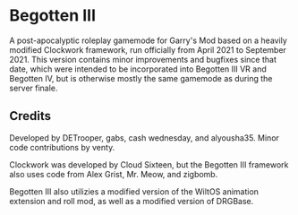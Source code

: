 # Begotten III
A post-apocalyptic roleplay gamemode for Garry's Mod based on a heavily modified Clockwork framework, run officially from April 2021 to September 2021. This version contains minor improvements and bugfixes since that date, which were intended to be incorporated into Begotten III VR and Begotten IV, but is otherwise mostly the same gamemode as during the server finale.

## Credits
Developed by DETrooper, gabs, cash wednesday, and alyousha35. Minor code contributions by venty.

Clockwork was developed by Cloud Sixteen, but the Begotten III framework also uses code from Alex Grist, Mr. Meow, and zigbomb.

Begotten III also utilizies a modified version of the WiltOS animation extension and roll mod, as well as a modified version of DRGBase.
